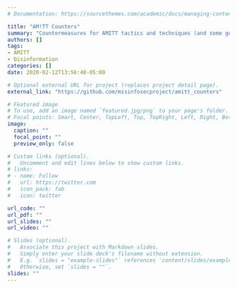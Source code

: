 ```yaml
---
# Documentation: https://sourcethemes.com/academic/docs/managing-content/

title: "AM!TT Counters"
summary: "Countermeasures for AMITT tactics and techniques (and some general counters too)"
authors: []
tags: 
- AMITT
- Disinformation
categories: []
date: 2020-02-12T13:56:48-05:00

# Optional external URL for project (replaces project detail page).
external_link: "https://github.com/misinfosecproject/amitt_counters"

# Featured image
# To use, add an image named `featured.jpg/png` to your page's folder.
# Focal points: Smart, Center, TopLeft, Top, TopRight, Left, Right, BottomLeft, Bottom, BottomRight.
image:
  caption: ""
  focal_point: ""
  preview_only: false

# Custom links (optional).
#   Uncomment and edit lines below to show custom links.
# links:
# - name: Follow
#   url: https://twitter.com
#   icon_pack: fab
#   icon: twitter

url_code: ""
url_pdf: ""
url_slides: ""
url_video: ""

# Slides (optional).
#   Associate this project with Markdown slides.
#   Simply enter your slide deck's filename without extension.
#   E.g. `slides = "example-slides"` references `content/slides/example-slides.md`.
#   Otherwise, set `slides = ""`.
slides: ""
---
```

